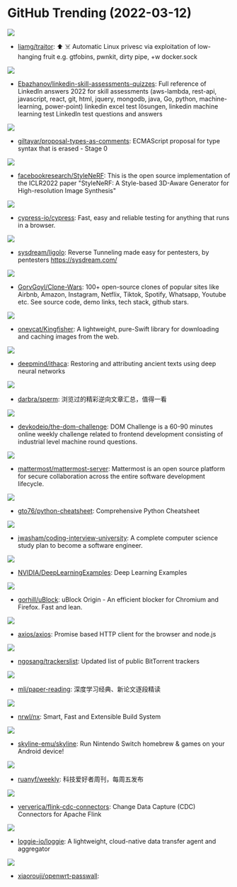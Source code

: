 # GitHub Trending (2022-03-12)

![](https://img.shields.io/badge/Go-New%20249-green?style=flat-square&logo=appveyor)
- [liamg/traitor](https://github.com/liamg/traitor): ⬆️ ☠️ Automatic Linux privesc via exploitation of low-hanging fruit e.g. gtfobins, pwnkit, dirty pipe, +w docker.sock

![](https://img.shields.io/badge/none-New%20232-green?style=flat-square&logo=appveyor)
- [Ebazhanov/linkedin-skill-assessments-quizzes](https://github.com/Ebazhanov/linkedin-skill-assessments-quizzes): Full reference of LinkedIn answers 2022 for skill assessments (aws-lambda, rest-api, javascript, react, git, html, jquery, mongodb, java, Go, python, machine-learning, power-point) linkedin excel test lösungen, linkedin machine learning test LinkedIn test questions and answers

![](https://img.shields.io/badge/JavaScript-New%20215-green?style=flat-square&logo=appveyor)
- [giltayar/proposal-types-as-comments](https://github.com/giltayar/proposal-types-as-comments): ECMAScript proposal for type syntax that is erased - Stage 0

![](https://img.shields.io/badge/Python-New%2059-green?style=flat-square&logo=appveyor)
- [facebookresearch/StyleNeRF](https://github.com/facebookresearch/StyleNeRF): This is the open source implementation of the ICLR2022 paper "StyleNeRF: A Style-based 3D-Aware Generator for High-resolution Image Synthesis"

![](https://img.shields.io/badge/JavaScript-New%2093-green?style=flat-square&logo=appveyor)
- [cypress-io/cypress](https://github.com/cypress-io/cypress): Fast, easy and reliable testing for anything that runs in a browser.

![](https://img.shields.io/badge/Go-New%2048-green?style=flat-square&logo=appveyor)
- [sysdream/ligolo](https://github.com/sysdream/ligolo): Reverse Tunneling made easy for pentesters, by pentesters https://sysdream.com/

![](https://img.shields.io/badge/none-New%20301-green?style=flat-square&logo=appveyor)
- [GorvGoyl/Clone-Wars](https://github.com/GorvGoyl/Clone-Wars): 100+ open-source clones of popular sites like Airbnb, Amazon, Instagram, Netflix, Tiktok, Spotify, Whatsapp, Youtube etc. See source code, demo links, tech stack, github stars.

![](https://img.shields.io/badge/Swift-New%2034-green?style=flat-square&logo=appveyor)
- [onevcat/Kingfisher](https://github.com/onevcat/Kingfisher): A lightweight, pure-Swift library for downloading and caching images from the web.

![](https://img.shields.io/badge/Jupyter%20Notebook-New%2059-green?style=flat-square&logo=appveyor)
- [deepmind/ithaca](https://github.com/deepmind/ithaca): Restoring and attributing ancient texts using deep neural networks

![](https://img.shields.io/badge/none-New%2010-green?style=flat-square&logo=appveyor)
- [darbra/sperm](https://github.com/darbra/sperm): 浏览过的精彩逆向文章汇总，值得一看

![](https://img.shields.io/badge/HTML-New%2019-green?style=flat-square&logo=appveyor)
- [devkodeio/the-dom-challenge](https://github.com/devkodeio/the-dom-challenge): DOM Challenge is a 60-90 minutes online weekly challenge related to frontend development consisting of industrial level machine round questions.

![](https://img.shields.io/badge/Go-New%2080-green?style=flat-square&logo=appveyor)
- [mattermost/mattermost-server](https://github.com/mattermost/mattermost-server): Mattermost is an open source platform for secure collaboration across the entire software development lifecycle.

![](https://img.shields.io/badge/Python-New%20108-green?style=flat-square&logo=appveyor)
- [gto76/python-cheatsheet](https://github.com/gto76/python-cheatsheet): Comprehensive Python Cheatsheet

![](https://img.shields.io/badge/none-New%20264-green?style=flat-square&logo=appveyor)
- [jwasham/coding-interview-university](https://github.com/jwasham/coding-interview-university): A complete computer science study plan to become a software engineer.

![](https://img.shields.io/badge/Python-New%2017-green?style=flat-square&logo=appveyor)
- [NVIDIA/DeepLearningExamples](https://github.com/NVIDIA/DeepLearningExamples): Deep Learning Examples

![](https://img.shields.io/badge/JavaScript-New%2046-green?style=flat-square&logo=appveyor)
- [gorhill/uBlock](https://github.com/gorhill/uBlock): uBlock Origin - An efficient blocker for Chromium and Firefox. Fast and lean.

![](https://img.shields.io/badge/JavaScript-New%2034-green?style=flat-square&logo=appveyor)
- [axios/axios](https://github.com/axios/axios): Promise based HTTP client for the browser and node.js

![](https://img.shields.io/badge/none-New%2037-green?style=flat-square&logo=appveyor)
- [ngosang/trackerslist](https://github.com/ngosang/trackerslist): Updated list of public BitTorrent trackers

![](https://img.shields.io/badge/none-New%2018-green?style=flat-square&logo=appveyor)
- [mli/paper-reading](https://github.com/mli/paper-reading): 深度学习经典、新论文逐段精读

![](https://img.shields.io/badge/TypeScript-New%2013-green?style=flat-square&logo=appveyor)
- [nrwl/nx](https://github.com/nrwl/nx): Smart, Fast and Extensible Build System

![](https://img.shields.io/badge/C%2B%2B-New%20123-green?style=flat-square&logo=appveyor)
- [skyline-emu/skyline](https://github.com/skyline-emu/skyline): Run Nintendo Switch homebrew & games on your Android device!

![](https://img.shields.io/badge/none-New%2021-green?style=flat-square&logo=appveyor)
- [ruanyf/weekly](https://github.com/ruanyf/weekly): 科技爱好者周刊，每周五发布

![](https://img.shields.io/badge/Java-New%206-green?style=flat-square&logo=appveyor)
- [ververica/flink-cdc-connectors](https://github.com/ververica/flink-cdc-connectors): Change Data Capture (CDC) Connectors for Apache Flink

![](https://img.shields.io/badge/Go-New%2017-green?style=flat-square&logo=appveyor)
- [loggie-io/loggie](https://github.com/loggie-io/loggie): A lightweight, cloud-native data transfer agent and aggregator

![](https://img.shields.io/badge/C-New%204-green?style=flat-square&logo=appveyor)
- [xiaorouji/openwrt-passwall](https://github.com/xiaorouji/openwrt-passwall): 

